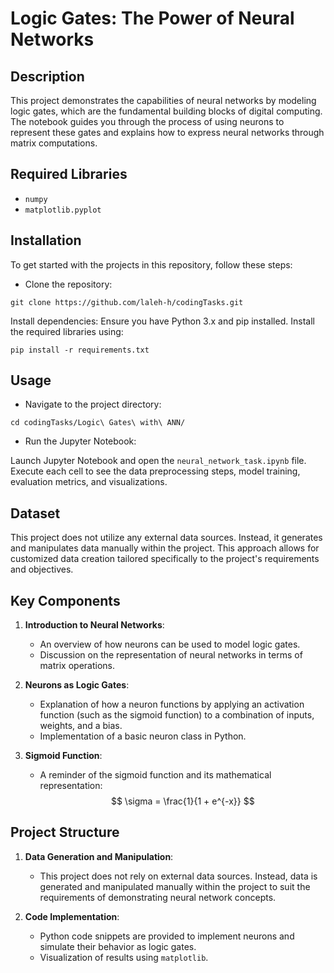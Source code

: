 # Logic Gates: The Power of Neural Networks

## Description
This project demonstrates the capabilities of neural networks by modeling logic gates, which are the fundamental building blocks of digital computing. The notebook guides you through the process of using neurons to represent these gates and explains how to express neural networks through matrix computations.

## Required Libraries
- `numpy`
- `matplotlib.pyplot`

## Installation
To get started with the projects in this repository, follow these steps:

- Clone the repository:
```
git clone https://github.com/laleh-h/codingTasks.git
```

Install dependencies:
Ensure you have Python 3.x and pip installed. Install the required libraries using:

```
pip install -r requirements.txt
```

## Usage
- Navigate to the project directory:
```
cd codingTasks/Logic\ Gates\ with\ ANN/
```

- Run the Jupyter Notebook:

Launch Jupyter Notebook and open the `neural_network_task.ipynb` file. Execute each cell to see the data preprocessing steps, model training, evaluation metrics, and visualizations.

## Dataset
This project does not utilize any external data sources. Instead, it generates and manipulates data manually within the project. This approach allows for customized data creation tailored specifically to the project's requirements and objectives.

## Key Components

1. **Introduction to Neural Networks**:
   - An overview of how neurons can be used to model logic gates.
   - Discussion on the representation of neural networks in terms of matrix operations.

2. **Neurons as Logic Gates**:
   - Explanation of how a neuron functions by applying an activation function (such as the sigmoid function) to a combination of inputs, weights, and a bias.
   - Implementation of a basic neuron class in Python.

3. **Sigmoid Function**:
   - A reminder of the sigmoid function and its mathematical representation:
     $$
     \sigma = \frac{1}{1 + e^{-x}}
     $$

## Project Structure

1. **Data Generation and Manipulation**:
   - This project does not rely on external data sources. Instead, data is generated and manipulated manually within the project to suit the requirements of demonstrating neural network concepts.

2. **Code Implementation**:
   - Python code snippets are provided to implement neurons and simulate their behavior as logic gates.
   - Visualization of results using `matplotlib`.